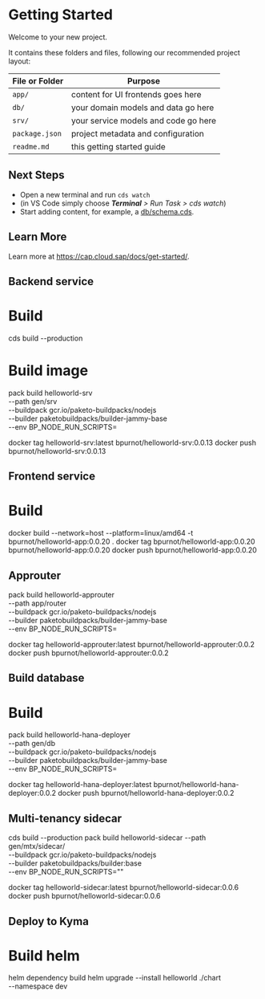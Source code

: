 # Getting Started

Welcome to your new project.

It contains these folders and files, following our recommended project layout:

File or Folder | Purpose
---------|----------
`app/` | content for UI frontends goes here
`db/` | your domain models and data go here
`srv/` | your service models and code go here
`package.json` | project metadata and configuration
`readme.md` | this getting started guide


## Next Steps

- Open a new terminal and run `cds watch`
- (in VS Code simply choose _**Terminal** > Run Task > cds watch_)
- Start adding content, for example, a [db/schema.cds](db/schema.cds).


## Learn More

Learn more at https://cap.cloud.sap/docs/get-started/.

## Backend service

# Build 
cds build --production

# Build image
pack build helloworld-srv \
     --path gen/srv \
     --buildpack gcr.io/paketo-buildpacks/nodejs \
     --builder paketobuildpacks/builder-jammy-base \
     --env BP_NODE_RUN_SCRIPTS=

docker tag helloworld-srv:latest bpurnot/helloworld-srv:0.0.13
docker push bpurnot/helloworld-srv:0.0.13

## Frontend service

# Build 
docker build --network=host --platform=linux/amd64 -t bpurnot/helloworld-app:0.0.20 .
docker tag bpurnot/helloworld-app:0.0.20 bpurnot/helloworld-app:0.0.20
docker push bpurnot/helloworld-app:0.0.20

## Approuter
pack build helloworld-approuter \
     --path app/router \
     --buildpack gcr.io/paketo-buildpacks/nodejs \
     --builder paketobuildpacks/builder-jammy-base \
     --env BP_NODE_RUN_SCRIPTS=

docker tag helloworld-approuter:latest bpurnot/helloworld-approuter:0.0.2
docker push bpurnot/helloworld-approuter:0.0.2

## Build database

# Build
pack build helloworld-hana-deployer \
     --path gen/db \
     --buildpack gcr.io/paketo-buildpacks/nodejs \
     --builder paketobuildpacks/builder-jammy-base \
     --env BP_NODE_RUN_SCRIPTS=

docker tag helloworld-hana-deployer:latest bpurnot/helloworld-hana-deployer:0.0.2
docker push bpurnot/helloworld-hana-deployer:0.0.2

## Multi-tenancy sidecar
cds build --production
pack build helloworld-sidecar --path gen/mtx/sidecar/ \
  --buildpack gcr.io/paketo-buildpacks/nodejs \
  --builder paketobuildpacks/builder:base \
  --env BP_NODE_RUN_SCRIPTS=""

docker tag helloworld-sidecar:latest bpurnot/helloworld-sidecar:0.0.6
docker push bpurnot/helloworld-sidecar:0.0.6


## Deploy to Kyma

# Build helm
helm dependency build
helm upgrade --install helloworld ./chart \
     --namespace dev
